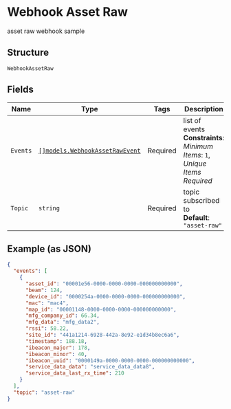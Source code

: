 
# Webhook Asset Raw

asset raw webhook sample

## Structure

`WebhookAssetRaw`

## Fields

| Name | Type | Tags | Description |
|  --- | --- | --- | --- |
| `Events` | [`[]models.WebhookAssetRawEvent`](../../doc/models/webhook-asset-raw-event.md) | Required | list of events<br>**Constraints**: *Minimum Items*: `1`, *Unique Items Required* |
| `Topic` | `string` | Required | topic subscribed to<br>**Default**: `"asset-raw"` |

## Example (as JSON)

```json
{
  "events": [
    {
      "asset_id": "00001e56-0000-0000-0000-000000000000",
      "beam": 124,
      "device_id": "0000254a-0000-0000-0000-000000000000",
      "mac": "mac4",
      "map_id": "00001148-0000-0000-0000-000000000000",
      "mfg_company_id": 66.34,
      "mfg_data": "mfg_data2",
      "rssi": 58.22,
      "site_id": "441a1214-6928-442a-8e92-e1d34b8ec6a6",
      "timestamp": 188.18,
      "ibeacon_major": 178,
      "ibeacon_minor": 40,
      "ibeacon_uuid": "0000149a-0000-0000-0000-000000000000",
      "service_data_data": "service_data_data8",
      "service_data_last_rx_time": 210
    }
  ],
  "topic": "asset-raw"
}
```

